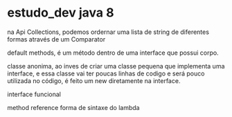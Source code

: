 # estudo_dev java 8 
na Api Collections, podemos ordernar uma lista de string de diferentes formas através de um Comparator

default methods, é um método dentro de uma interface que possui corpo.

classe anonima, ao inves de criar uma classe pequena que implementa uma interface, e essa classe vai ter poucas linhas de codigo e será
pouco utilizada no código, é feito um new diretamente na interface.

interface funcional

method reference forma de sintaxe do lambda
